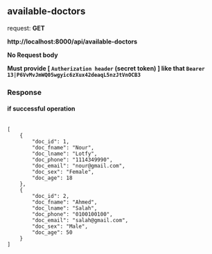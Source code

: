 ## available-doctors

request: <strong> GET </strong>


<strong>
   http://localhost:8000/api/available-doctors
</strong>

<strong> No Request body </strong>


<strong> Must provide [ <code>Autherization header</code> (secret token) ] like that <code>Bearer 13|P6VvMvJmWQ05wgyic6zXux42deaqL5nzJtVnOCB3</code> </strong>

### Response 
#### if successful operation
<pre>
<code>
[
    {
        "doc_id": 1,
        "doc_fname": "Nour",
        "doc_lname": "Lotfy",
        "doc_phone": "1114349990",
        "doc_email": "nour@gmail.com",
        "doc_sex": "Female",
        "doc_age": 18
    },
    {
        "doc_id": 2,
        "doc_fname": "Ahmed",
        "doc_lname": "Salah",
        "doc_phone": "0100100100",
        "doc_email": "salah@gmail.com",
        "doc_sex": "Male",
        "doc_age": 50
    }
]
</code>
</pre>
